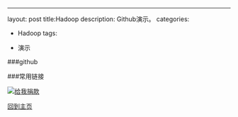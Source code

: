 ---
layout: post
title:Hadoop
description: Github演示。
categories:
- Hadoop 
tags:

- 演示

###github 








###常用链接

[![给我捐款](http://c000005.qiniudn.com/donate_me.png "给我捐款")](http://me.alipay.com/0xc000005)

[回到主页][3]

  [1]: http://c000005.qiniudn.com/1.png

  [2]: http://c000005.qiniudn.com/2.png

  [3]: http://0xc000005.github.io/